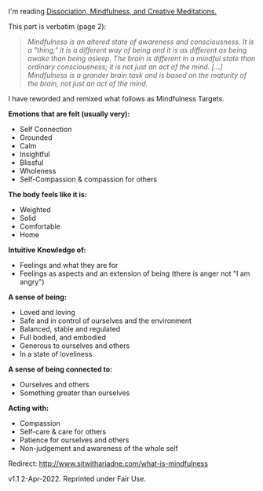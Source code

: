 ﻿I'm reading  [Dissociation, Mindfulness, and Creative Meditations.](https://www.amazon.com/Dissociation-Mindfulness-Creative-Meditations-Christine/dp/1138838314)  
  
This part is verbatim (page 2):  

> _Mindfulness is an altered state of awareness and consciousness. It is a "thing," it is a different way of being and it is as different as being awake than being asleep. The brain is different in a mindful state than ordinary consciousness; it is not just an act of the mind. [...] Mindfulness is a grander brain task and is based on the maturity of the brain, not just an act of the mind._
 
I have reworded and remixed what follows as Mindfulness Targets.  

**Emotions that are felt (usually very):**

-   Self Connection
-   Grounded
-   Calm
-   Insightful
-   Blissful
-   Wholeness
-   Self-Compassion & compassion for others

**The body feels like it is:**

-   Weighted
-   Solid
-   Comfortable
-   Home

**Intuitive Knowledge of:**

-   Feelings and what they are for
-   Feelings as aspects and an extension of being (there is anger not "I am angry")

**A sense of being:**

-   Loved and loving
-   Safe and in control of ourselves and the environment
-   Balanced, stable and regulated
-   Full bodied, and embodied
-   Generous to ourselves and others
-   In a state of loveliness

**A sense of being connected to:**

-   Ourselves and others
-   Something greater than ourselves

**Acting with:**

-   Compassion
-   Self-care & care for others
-   Patience for ourselves and others
-   Non-judgement and awareness of the whole self


Redirect: http://www.sitwithariadne.com/what-is-mindfulness

v1.1 2-Apr-2022. Reprinted under Fair Use.
